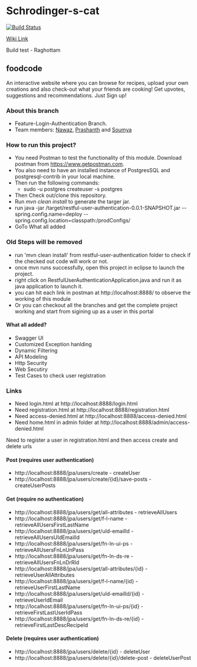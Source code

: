 # Schrodinger-s-cat  
[![Build Status](https://travis-ci.org/airavata-courses/Schrodinger-s-cat.svg?branch=feature-login_authenticatiion)](https://travis-ci.org/airavata-courses/Schrodinger-s-cat)

[Wiki Link](https://github.com/airavata-courses/Schrodinger-s-cat/wiki)

Build test - Raghottam

## foodcode  
An interactive website where you can browse for recipes, upload your own creations and also check-out what your friends are cooking! Get upvotes, suggestions and recommendations. Just Sign up!

### About this branch
* Feature-Login-Authentication Branch.
* Team members: [Nawaz](https://www.linkedin.com/in/nawazhk/), [Prashanth](https://www.linkedin.com/in/prashanth-swargam-pswargam/) and [Soumya](https://www.linkedin.com/in/jlsoumya/)

### How to run this project?
- You need Postman to test the functionality of this module. Download postman from https://www.getpostman.com.
- You also need to have an installed instance of PostgresSQL and postgresql-contrib in your local machine.
- Then run the following commands:
	- sudo -u postgres createuser -s postgres
- Then Check out/clone this repository.
- Run _mvn clean install_ to generate the targer jar.
- run java -jar /target/restful-user-authentication-0.0.1-SNAPSHOT.jar --spring.config.name=deploy --spring.config.location=classpath:/prodConfigs/
- GoTo What all added

### Old Steps will be removed
- run 'mvn clean install' from restful-user-authentication folder to check if the checked out code will work or not.
- once mvn runs successfully, open this project in eclipse to launch the project.
- right click on RestfulUserAuthenticationApplication.java and run it as java application to launch it.
- you can hit each link in postman at http://localhost:8888/<below links> to observe the working of this module
- Or you can checkout all the branches and get the complete project working and start from sigining up as a user in this portal


#### What all added?
- Swagger UI
- Customized Exception hanlding
- Dynamic Filtering
- API Modeling
- Http Security
- Web Secutiry
- Test Cases to check user registration

### Links
- Need login.html at http://localhost:8888/login.html
- Need registration.html at http://localhost:8888/registration.html
- Need access-denied.html at http://localhost:8888/access-denied.html
- Need home.html in admin folder at http://localhost:8888/admin/access-denied.html

Need to register a user in registration.html and then access create and delete urls


#### Post (requires user authentication)
- http://localhost:8888/jpa/users/create					- createUser
- http://localhost:8888/jpa/users/create/{id}/save-posts			- createUserPosts

#### Get (require no authentication)
- http://localhost:8888/jpa/users/get/all-attributes 				- retrieveAllUsers
- http://localhost:8888/jpa/users/get/f-l-name 					- retrieveAllUsersFirstLastName
- http://localhost:8888/jpa/users/get/uId-emailId 				- retrieveAllUsersUIdEmailId
- http://localhost:8888/jpa/users/get/fn-ln-ui-ps				- retrieveAllUsersFnLnUnPass
- http://localhost:8888/jpa/users/get/fn-ln-ds-re				- retrieveAllUsersFnLnDrRId
- http://localhost:8888/jpa/users/get/all-attributes/{id}			- retrieveUserAllAttributes
- http://localhost:8888/jpa/users/get/f-l-name/{id}				- retrieveUserFirstLastName
- http://localhost:8888/jpa/users/get/uId-emailId/{id}				- retrieveUserIdEmail
- http://localhost:8888/jpa/users/get/fn-ln-ui-ps/{id}				- retrieveFirstLastUserIdPass
- http://localhost:8888/jpa/users/get/fn-ln-ds-re/{id}				- retrieveFirstLastDescRecipeId

#### Delete (requires user authentication)
- http://localhost:8888/jpa/users/delete/{id}					- deleteUser
- http://localhost:8888/jpa/users/delete/{id}/delete-post			- deleteUserPost
